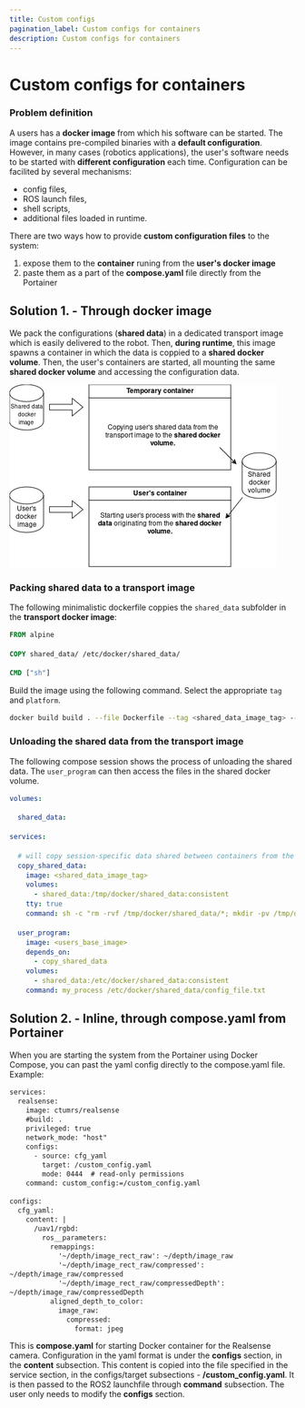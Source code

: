```yaml
---
title: Custom configs
pagination_label: Custom configs for containers
description: Custom configs for containers
---
```


# Custom configs for containers

### Problem definition

A users has a **docker image** from which his software can be started.
The image contains pre-compiled binaries with a **default configuration**.
However, in many cases (robotics applications), the user's software needs to be started with **different configuration** each time.
Configuration can be facilited by several mechanisms:

* config files,
* ROS launch files,
* shell scripts,
* additional files loaded in runtime.

There are two ways how to provide **custom configuration files** to the system:
  1. expose them to the **container** runing from the **user's docker image**
  2. paste them as a part of the **compose.yaml** file directly from the Portainer

## Solution 1. - Through docker image

We pack the configurations (**shared data**) in a dedicated transport image which is easily delivered to the robot.
Then, **during runtime**, this image spawns a container in which the data is coppied to a **shared docker volume**.
Then, the user's containers are started, all mounting the same **shared docker volume** and accessing the configuration data.

![](./fig/containers_shared_data.png)

### Packing shared data to a transport image

The following minimalistic dockerfile coppies the `shared_data` subfolder in the **transport docker image**:

```dockerfile
FROM alpine

COPY shared_data/ /etc/docker/shared_data/

CMD ["sh"]
```

Build the image using the following command.
Select the appropriate `tag` and `platform`.

```bash
docker build build . --file Dockerfile --tag <shared_data_image_tag> --platform=linux/<my_platform>
```

### Unloading the shared data from the transport image

The following compose session shows the process of unloading the shared data.
The `user_program` can then access the files in the shared docker volume.

```yaml
volumes:

  shared_data:

services:

  # will copy session-specific data shared between containers from the shared_data container to a shared volume
  copy_shared_data:
    image: <shared_data_image_tag>
    volumes:
      - shared_data:/tmp/docker/shared_data:consistent
    tty: true
    command: sh -c "rm -rvf /tmp/docker/shared_data/*; mkdir -pv /tmp/docker/shared_data; cp -rv /etc/docker/shared_data/* /tmp/docker/shared_data/"

  user_program:
    image: <users_base_image>
    depends_on:
      - copy_shared_data
    volumes:
      - shared_data:/etc/docker/shared_data:consistent
    command: my_process /etc/docker/shared_data/config_file.txt
```
## Solution 2. - Inline, through compose.yaml from Portainer

When you are starting the system from the Portainer using Docker Compose, you can past the yaml config directly to the compose.yaml file. Example:

```
services:
  realsense:
    image: ctumrs/realsense
    #build: .
    privileged: true
    network_mode: "host"
    configs:
      - source: cfg_yaml
        target: /custom_config.yaml
        mode: 0444  # read-only permissions
    command: custom_config:=/custom_config.yaml

configs:
  cfg_yaml:
    content: |
      /uav1/rgbd:
        ros__parameters:
          remappings:
            '~/depth/image_rect_raw': ~/depth/image_raw
            '~/depth/image_rect_raw/compressed': ~/depth/image_raw/compressed
            '~/depth/image_rect_raw/compressedDepth': ~/depth/image_raw/compressedDepth
          aligned_depth_to_color:
            image_raw:
              compressed:
                format: jpeg
```

This is **compose.yaml** for starting Docker container for the Realsense camera. Configuration in the yaml format is under the **configs** section, in the **content** subsection. This content is copied into the file specified in the service section, in the configs/target subsections - **/custom_config.yaml**. It is then passed to the ROS2 launchfile through **command** subsection. The user only needs to modify the **configs** section.